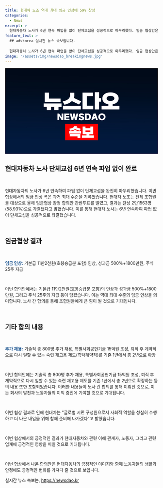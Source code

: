 ```yaml
---
title: 현대차 노조 역대 최대 임금 인상에 59% 찬성
categories:
  - News
excerpt: >
  현대자동차 노사가 6년 연속 파업을 없이 단체교섭을 성공적으로 마무리했다. 임금 협상안은 역대 최대 수준으로, 기본급 11만2천원 인상과 추가 혜택이 포함됐다. 노조원들이 찬성표를 투표한 결과 합의안이 가결되었으며, 기술직 추가 채용과 특별사회공헌기금 등에도 합의했다. 이로써 6년 연속 파업 없이 협상이 이뤄져 회사와 노조는 긍정적인 결과를 이끌어냈다.
feature_text: >
  ## adskorea 실시간 뉴스 속보입니다.

  현대자동차 노사가 6년 연속 파업을 없이 단체교섭을 성공적으로 마무리했다. 임금 협상안은 역대 최대 수준으로, 기본급 11만2천원 인상과 추가 혜택이 포함됐다. 노조원들이 찬성표를 투표한 결과 합의안이 가결되었으며, 기술직 추가 채용과 특별사회공헌기금 등에도 합의했다. 이로써 6년 연속 파업 없이 협상이 이뤄져 회사와 노조는 긍정적인 결과를 이끌어냈다.
image: '/assets/img/newsdao_breakingnews.jpg'
---
```


<p><img src="/assets/img/newsdao_breakingnews.jpg" alt="adskorea 속보" /></p>

<h2 data-ke-size="size26">현대자동차 노사 단체교섭 6년 연속 파업 없이 완료</h2>

<p data-ke-size="size16">&nbsp;</p>

<p>현대자동차의 노사가 6년 연속하여 파업 없이 단체교섭을 완전히 마무리했습니다. 이번 협상에서의 임금 인상 폭은 과거 최대 수준을 기록했습니다. 현대차 노조는 전체 조합원을 대상으로 올해 임금협상 잠정 합의안 찬반투표를 벌였고, 결과는 찬성 2만1563명(58.93%)으로 가결됐다고 밝혔습니다. 이를 통해 현대차 노사는 6년 연속하여 파업 없이 단체교섭을 성공적으로 타결했습니다.</p>

<p data-ke-size="size16">&nbsp;</p>

<h2 data-ke-size="size26">임금협상 결과</h2>

<p data-ke-size="size16">&nbsp;</p>

<p><b><span style="color: #1a5490;">임금 인상:</b> 기본급 11만2천원(호봉승급분 포함) 인상, 성과금 500%+1800만원, 주식 25주 지급</span></p>

<p data-ke-size="size16">&nbsp;</p>

<p>이번 합의안에서는 기본급 11만2천원(호봉승급분 포함)의 인상과 성과금 500%+1800만원, 그리고 주식 25주의 지급 등이 담겼습니다. 이는 역대 최대 수준의 임금 인상을 의미합니다. 노사 간 합의를 통해 조합원들에게 큰 힘이 될 것으로 기대됩니다.</p>

<p data-ke-size="size16">&nbsp;</p>

<h2 data-ke-size="size26">기타 합의 내용</h2>

<p data-ke-size="size16">&nbsp;</p>

<p><b><span style="color: #1a5490;">추가 채용:</b> 기술직 총 800명 추가 채용, 특별사회공헌기금 15억원 조성, 퇴직 후 계약직으로 다시 일할 수 있는 숙련 재고용 제도(촉탁계약직)를 기존 1년에서 총 2년으로 확장</span></p>

<p data-ke-size="size16">&nbsp;</p>

<p>이번 합의안에는 기술직 총 800명 추가 채용, 특별사회공헌기금 15억원 조성, 퇴직 후 계약직으로 다시 일할 수 있는 숙련 재고용 제도를 기존 1년에서 총 2년으로 확장하는 등의 내용 또한 포함되었습니다. 이러한 내용들이 노사 간 합의를 통해 이뤄진 것으로, 이는 회사의 발전과 노동자들의 이익 증진에 기여할 것으로 기대됩니다.</p>

<p data-ke-size="size16">&nbsp;</p>

<p>이번 협상 결과로 인해 현대차는 "글로벌 시민 구성원으로서 사회적 역할을 성실히 수행하고 더 나은 내일을 위해 함께 준비해 나가겠다"고 밝혔습니다.</p>

<p data-ke-size="size16">&nbsp;</p>

<p>이번 협상에서의 긍정적인 결과가 현대자동차와 관련 이해 관계자, 노동자, 그리고 관련 업계에 긍정적인 영향을 미칠 것으로 기대됩니다.</p>

<p data-ke-size="size16">&nbsp;</p>

<p>이번 협상에서 나온 합의안은 현대자동차의 긍정적인 이미지와 함께 노동자들의 생활과 안정에도 긍정적인 변화를 가져다 줄 것으로 보입니다.</p>
실시간 뉴스 속보는, <a href="https://newsdao.kr" rel="dofollow">https://newsdao.kr</a>


